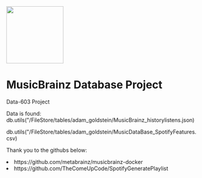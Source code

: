 <img src="Images/UMBC_Graduate_School.jpg" width="150"> 

# MusicBrainz Database Project
Data-603 Project

Data is found:
db.utils("/FileStore/tables/adam_goldstein/MusicBrainz_historylistens.json)

db.utils("/FileStore/tables/adam_goldstein/MusicDataBase_SpotifyFeatures.csv)

Thank you to the githubs below:
<li>https://github.com/metabrainz/musicbrainz-docker</li>

<li>https://github.com/TheComeUpCode/SpotifyGeneratePlaylist</li>


